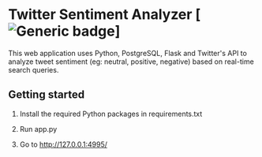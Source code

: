 # Twitter Sentiment Analyzer [![Generic badge](https://img.shields.io/badge/Python-v3.0-73b5a7.svg)]

This web application uses Python, PostgreSQL, Flask and Twitter's API to analyze tweet sentiment (eg: neutral, positive, negative) based on real-time search queries.

## Getting started

1. Install the required Python packages in requirements.txt

2. Run app.py

3. Go to http://127.0.0.1:4995/
